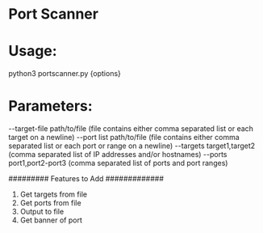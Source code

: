 # Port Scanner
# Usage:
python3 portscanner.py {options}

# Parameters:
--target-file path/to/file (file contains either comma separated list or each target on a newline)
--port list path/to/file (file contains either comma separated list or each port or range on a newline)
--targets target1,target2 (comma separated list of IP addresses and/or hostnames)
--ports port1,port2-port3 (comma separated list of ports and port ranges)

######### Features to Add #############
 1. Get targets from file
 2. Get ports from file
 3. Output to file
 4. Get banner of port